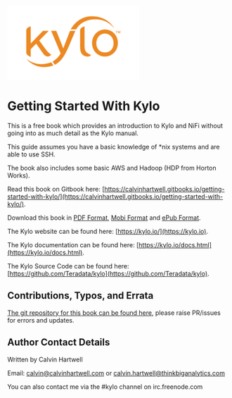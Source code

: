 
![Local Image](/images/kylo-logo-orange.png)

# Getting Started With Kylo

This is a free book which provides an introduction to Kylo and NiFi without going into as much detail as the Kylo manual.

This guide assumes you have a basic knowledge of *nix systems and are able to use SSH.

The book also includes some basic AWS and Hadoop (HDP from Horton Works).

Read this book on Gitbook here: [https://calvinhartwell.gitbooks.io/getting-started-with-kylo/](https://calvinhartwell.gitbooks.io/getting-started-with-kylo/).

Download this book in [PDF Format](https://www.gitbook.com/download/pdf/book/calvinhartwell/getting-started-with-kylo), [Mobi Format](https://www.gitbook.com/download/mobi/book/calvinhartwell/getting-started-with-kylo) and [ePub Format](https://www.gitbook.com/download/epub/book/calvinhartwell/getting-started-with-kylo).

The Kylo website can be found here: [https://kylo.io/](https://kylo.io).

The Kylo documentation can be found here: [https://kylo.io/docs.html](https://kylo.io/docs.html).

The Kylo Source Code can be found here: [https://github.com/Teradata/kylo](https://github.com/Teradata/kylo).

## Contributions, Typos, and Errata

[The git repository for this book can be found here](https://github.com/CalvinHartwell/getting-started-with-kylo), please raise PR/issues for errors and updates.

## Author Contact Details

Written by Calvin Hartwell

Email: [calvin@calvinhartwell.com](mailto:calvin@calvinhartwell.com) or [calvin.hartwell@thinkbiganalytics.com](mailto:calvin.hartwell@thinkbiganalytics.com)

You can also contact me via the #kylo channel on irc.freenode.com
